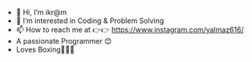 - 👋 Hi, I’m ikr@m
- 👀 I’m interested in Coding & Problem Solving
- 📫 How to reach me at 👉👉 https://www.instagram.com/yalmaz616/
- A passionate Programmer 😊
- Loves Boxing🥊🥊🥊
<!---
Ikramul-m/Ikramul-m is a ✨ special ✨ repository because its `README.md` (this file) appears on your GitHub profile.
You can click the Preview link to take a look at your changes.
--->
